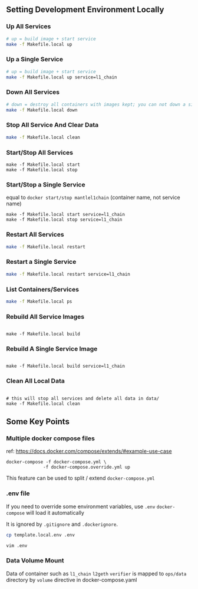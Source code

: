 ## Setting Development Environment Locally

### Up All Services

```bash
# up = build image + start service
make -f Makefile.local up
````

### Up a Single Service
```bash
# up = build image + start service
make -f Makefile.local up service=l1_chain
````

### Down All Services

```bash
# down = destroy all containers with images kept; you can not down a single service
make -f Makefile.local down
````

### Stop All Service And Clear Data

```bash
make -f Makefile.local clean
````

### Start/Stop All Services

```shell
make -f Makefile.local start
make -f Makefile.local stop
```

### Start/Stop a Single Service
equal to `docker start/stop mantlel1chain` (container name, not service name)
```shell
make -f Makefile.local start service=l1_chain
make -f Makefile.local stop service=l1_chain
```

### Restart All Services
```bash
make -f Makefile.local restart
```

### Restart a Single Service
```bash
make -f Makefile.local restart service=l1_chain
```

### List Containers/Services
```bash
make -f Makefile.local ps
```

### Rebuild All Service Images
```shell

make -f Makefile.local build

```

### Rebuild A Single Service Image
```shell

make -f Makefile.local build service=l1_chain

```

### Clean All Local Data
```shell

# this will stop all services and delete all data in data/
make -f Makefile.local clean

```

## Some Key Points

### Multiple docker compose files

ref: https://docs.docker.com/compose/extends/#example-use-case

```shell
docker-compose -f docker-compose.yml \
              -f docker-compose.override.yml up
```

This feature can be used to split / extend `docker-compose.yml`

### .env file

If you need to override some environment variables, use `.env`
`docker-compose` will load it automatically

It is ignored by `.gitignore` and `.dockerignore`.

```bash
cp template.local.env .env

vim .env
```

### Data Volume Mount

Data of container such as `l1_chain` `l2geth` `verifier` is mapped to `ops/data` directory
by `volume` directive in docker-compose.yaml
